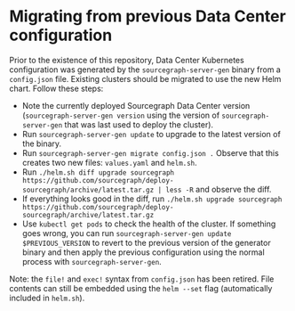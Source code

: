 # Migrating from previous Data Center configuration

Prior to the existence of this repository, Data Center Kubernetes configuration was generated by the
`sourcegraph-server-gen` binary from a `config.json` file. Existing clusters should be migrated to
use the new Helm chart. Follow these steps:

- Note the currently deployed Sourcegraph Data Center version (`sourcegraph-server-gen version`
  using the version of `sourcegraph-server-gen` that was last used to deploy the cluster).
- Run `sourcegraph-server-gen update` to upgrade to the latest version of the binary.
- Run `sourcegraph-server-gen migrate config.json .` Observe that this creates two new files:
  `values.yaml` and `helm.sh`.
- Run `./helm.sh diff upgrade sourcegraph
  https://github.com/sourcegraph/deploy-sourcegraph/archive/latest.tar.gz | less -R` and observe the
  diff.
- If everything looks good in the diff, run `./helm.sh upgrade sourcegraph
  https://github.com/sourcegraph/deploy-sourcegraph/archive/latest.tar.gz`
- Use `kubectl get pods` to check the health of the cluster. If something goes wrong, you can run
  `sourcegraph-server-gen update $PREVIOUS_VERSION` to revert to the previous version of the
  generator binary and then apply the previous configuration using the normal process with
  `sourcegraph-server-gen`.

Note: the `file!` and `exec!` syntax from `config.json` has been retired. File contents can still be
embedded using the `helm --set` flag (automatically included in `helm.sh`).
